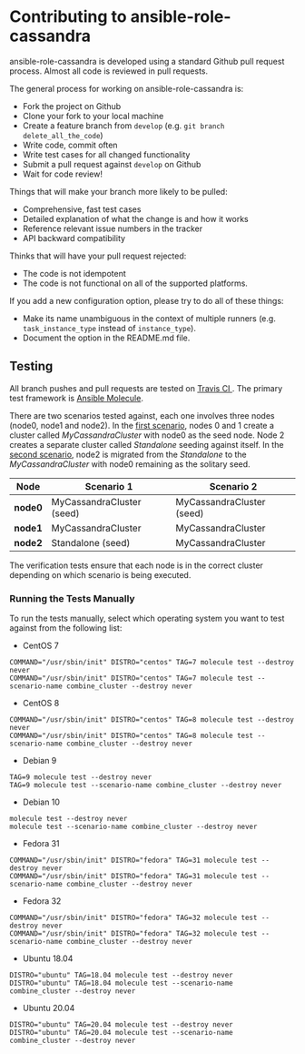 # Contributing to ansible-role-cassandra

ansible-role-cassandra is developed using a standard Github pull request
process. Almost all code is reviewed in pull requests.

The general process for working on ansible-role-cassandra is:

- Fork the project on Github
- Clone your fork to your local machine
- Create a feature branch from `develop` (e.g.
  `git branch delete_all_the_code`)
- Write code, commit often
- Write test cases for all changed functionality
- Submit a pull request against `develop` on Github
- Wait for code review!

Things that will make your branch more likely to be pulled:

- Comprehensive, fast test cases
- Detailed explanation of what the change is and how it works
- Reference relevant issue numbers in the tracker
- API backward compatibility

Thinks that will have your pull request rejected:

- The code is not idempotent
- The code is not functional on all of the supported platforms.

If you add a new configuration option, please try to do all of these things:

- Make its name unambiguous in the context of multiple runners (e.g.
  `task_instance_type` instead of `instance_type`).
- Document the option in the README.md file.

## Testing

All branch pushes and pull requests are tested on
[Travis CI ](https://travis-ci.com/github/locp/ansible-role-cassandra).  The
primary test framework is
[Ansible Molecule](https://molecule.readthedocs.io/en/latest/).

There are two scenarios tested against, each one involves three nodes
(node0, node1 and node2).  In the
[first scenario](molecule/default),
nodes 0 and 1 create a cluster called *MyCassandraCluster* with node0 as the
seed node.  Node 2 creates a separate cluster called *Standalone* seeding
against itself.  In the
[second scenario](molecule/combine_cluster), node2 is migrated from the
*Standalone* to the *MyCassandraCluster* with node0 remaining as the solitary
seed.

|**Node** | **Scenario 1** | **Scenario 2** |
|----|-------------------|--------------------|
|**node0**|MyCassandraCluster (seed)| MyCassandraCluster (seed)|
|**node1**|MyCassandraCluster | MyCassandraCluster |
|**node2**|Standalone (seed)|MyCassandraCluster|

The verification tests ensure that each node is in the correct cluster
depending on which scenario is being executed.

### Running the Tests Manually

To run the tests manually, select which operating system you want to test
against from the following list:

- CentOS 7
```
COMMAND="/usr/sbin/init" DISTRO="centos" TAG=7 molecule test --destroy never
COMMAND="/usr/sbin/init" DISTRO="centos" TAG=7 molecule test --scenario-name combine_cluster --destroy never
```

- CentOS 8
```
COMMAND="/usr/sbin/init" DISTRO="centos" TAG=8 molecule test --destroy never
COMMAND="/usr/sbin/init" DISTRO="centos" TAG=8 molecule test --scenario-name combine_cluster --destroy never
```

- Debian 9
```
TAG=9 molecule test --destroy never
TAG=9 molecule test --scenario-name combine_cluster --destroy never
```

- Debian 10
```
molecule test --destroy never
molecule test --scenario-name combine_cluster --destroy never
```

- Fedora 31
```
COMMAND="/usr/sbin/init" DISTRO="fedora" TAG=31 molecule test --destroy never
COMMAND="/usr/sbin/init" DISTRO="fedora" TAG=31 molecule test --scenario-name combine_cluster --destroy never
```

- Fedora 32
```
COMMAND="/usr/sbin/init" DISTRO="fedora" TAG=32 molecule test --destroy never
COMMAND="/usr/sbin/init" DISTRO="fedora" TAG=32 molecule test --scenario-name combine_cluster --destroy never
```

- Ubuntu 18.04
```
DISTRO="ubuntu" TAG=18.04 molecule test --destroy never
DISTRO="ubuntu" TAG=18.04 molecule test --scenario-name combine_cluster --destroy never
```

- Ubuntu 20.04
```
DISTRO="ubuntu" TAG=20.04 molecule test --destroy never
DISTRO="ubuntu" TAG=20.04 molecule test --scenario-name combine_cluster --destroy never
```
